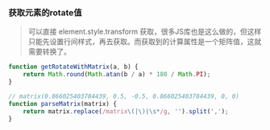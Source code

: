 ### 获取元素的rotate值
> 可以直接 element.style.transform 获取，很多JS库也是这么做的，但这样只能先设置行间样式，再去获取。而获取到的计算属性是一个矩阵值，这就需要转换了。

```javascript
function getRotateWithMatrix(a, b) {
	return Math.round(Math.atan(b / a) * 180 / Math.PI);
}

// matrix(0.866025403784439, 0.5, -0.5, 0.866025403784439, 0, 0)
function parseMatrix(matrix) {
	return matrix.replace(/matrix\(|\)|\s*/g, '').split(',');
}
```